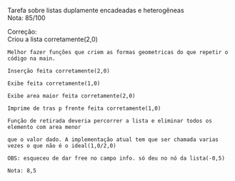 Tarefa sobre listas duplamente encadeadas e heterogêneas  
Nota: 85/100  

Correção:  
Criou a lista corretamente(2,0)

    Melhor fazer funções que criem as formas geometricas do que repetir o código na main.

    Inserção feita corretamente(2,0)

    Exibe feita corretamente(1,0)

    Exibe area maior feita corretamente(2,0)

    Imprime de tras p frente feita corretamente(1,0)

    Função de retirada deveria percorrer a lista e eliminar todos os elemento com area menor

    que o valor dado. A implementação atual tem que ser chamada varias vezes o que não é o ideal(1,0/2,0)

    OBS: esqueceu de dar free no campo info. só deu no nó da lista(-0,5)

    Nota: 8,5
